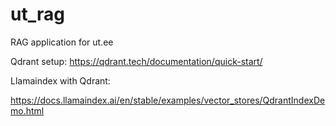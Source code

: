 # ut_rag
RAG application for ut.ee

Qdrant setup:
https://qdrant.tech/documentation/quick-start/

Llamaindex with Qdrant:

https://docs.llamaindex.ai/en/stable/examples/vector_stores/QdrantIndexDemo.html
